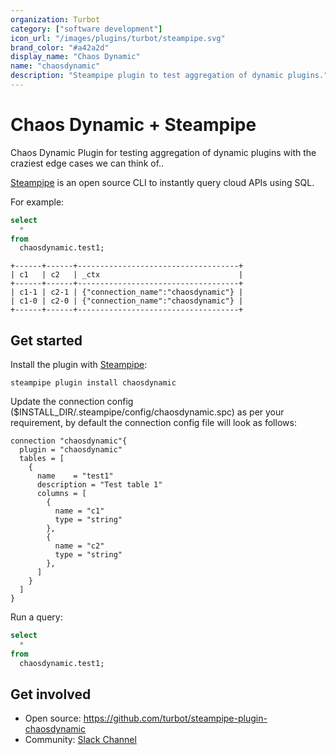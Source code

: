 ```yaml
---
organization: Turbot
category: ["software development"]
icon_url: "/images/plugins/turbot/steampipe.svg"
brand_color: "#a42a2d"
display_name: "Chaos Dynamic"
name: "chaosdynamic"
description: "Steampipe plugin to test aggregation of dynamic plugins."
---
```


# Chaos Dynamic + Steampipe

Chaos Dynamic Plugin for testing aggregation of dynamic plugins with the craziest edge cases we can think of..

[Steampipe](https://steampipe.io) is an open source CLI to instantly query cloud APIs using SQL.

For example:

```sql
select
  *
from
  chaosdynamic.test1;
```

```
+------+------+------------------------------------+
| c1   | c2   | _ctx                               |
+------+------+------------------------------------+
| c1-1 | c2-1 | {"connection_name":"chaosdynamic"} |
| c1-0 | c2-0 | {"connection_name":"chaosdynamic"} |
+------+------+------------------------------------+
```

## Get started

Install the plugin with [Steampipe](https://steampipe.io):

```shell
steampipe plugin install chaosdynamic
```

Update the connection config ($INSTALL_DIR/.steampipe/config/chaosdynamic.spc) as per your requirement, by default the connection config file will look as follows:

```hcl
connection "chaosdynamic"{
  plugin = "chaosdynamic"
  tables = [
    {
      name    = "test1"
      description = "Test table 1"
      columns = [
        {
          name = "c1"
          type = "string"
        },
        {
          name = "c2"
          type = "string"
        },
      ]
    }
  ]
}
```

Run a query:

```sql
select
  *
from
  chaosdynamic.test1;
```

## Get involved

- Open source: https://github.com/turbot/steampipe-plugin-chaosdynamic
- Community: [Slack Channel](https://steampipe.io/community/join)